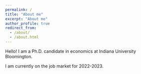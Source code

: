 ```yaml
---
permalink: /
title: "About me"
excerpt: "About me"
author_profile: true
redirect_from: 
  - /about/
  - /about.html
---
```


Hello! I am a Ph.D. candidate in economics at Indiana University Bloomington.

I am currently on the job market for 2022-2023.
